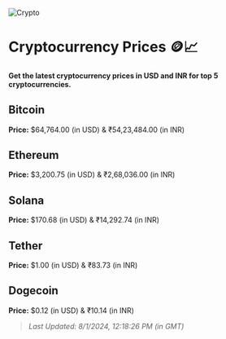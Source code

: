 
![Crypto](https://www.techguide.com.au/wp-content/uploads/2020/11/crypto3.jpeg)

# Cryptocurrency Prices 🪙📈

#### Get the latest cryptocurrency prices in USD and INR for top 5 cryptocurrencies.

## Bitcoin

**Price:** $64,764.00 (in USD) & ₹54,23,484.00 (in INR)

## Ethereum

**Price:** $3,200.75 (in USD) & ₹2,68,036.00 (in INR)

## Solana

**Price:** $170.68 (in USD) & ₹14,292.74 (in INR)

## Tether

**Price:** $1.00 (in USD) & ₹83.73 (in INR)

## Dogecoin

**Price:** $0.12 (in USD) & ₹10.14 (in INR)

> _Last Updated: 8/1/2024, 12:18:26 PM (in GMT)_
